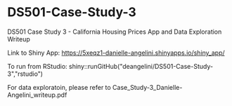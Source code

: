 # DS501-Case-Study-3
DS501 Case Study 3 - California Housing Prices App and Data Exploration Writeup

Link to Shiny App: https://5xeqz1-danielle-angelini.shinyapps.io/shiny_app/

To run from RStudio: shiny::runGitHub("deangelini/DS501-Case-Study-3","rstudio")

For data exploratoin, please refer to Case_Study-3_Danielle-Angelini_writeup.pdf 
